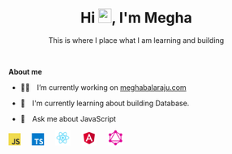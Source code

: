 <h1 align="center" style={{border}}>Hi <img src="https://media.giphy.com/media/hvRJCLFzcasrR4ia7z/giphy.gif" width="26" height="28">, I'm Megha</h1>
<p align="center">This is where I place what I am learning and building</p>
<br/>

**About me**

- 👩‍💻&emsp;I’m currently working on [meghabalaraju.com](https://www.meghabalaraju.com)

- 🌱&emsp;I'm currently learning about building Database.

- 💬&emsp;Ask me about JavaScript

<code><img height="24" src="https://raw.githubusercontent.com/github/explore/80688e429a7d4ef2fca1e82350fe8e3517d3494d/topics/javascript/javascript.png"></code> &emsp;
<code><img height="24" src="https://raw.githubusercontent.com/github/explore/80688e429a7d4ef2fca1e82350fe8e3517d3494d/topics/typescript/typescript.png"></code> &emsp;
<code><img height="30" src="https://raw.githubusercontent.com/github/explore/80688e429a7d4ef2fca1e82350fe8e3517d3494d/topics/react/react.png"></code> &emsp;
<code><img height="30" src="https://raw.githubusercontent.com/github/explore/80688e429a7d4ef2fca1e82350fe8e3517d3494d/topics/angular/angular.png"></code> &emsp;
<code><img height="30" src="https://raw.githubusercontent.com/github/explore/e65ef46ef3e7bc457c93622f6a89fe8d3fd131d5/topics/graphql/graphql.png" /></code>
